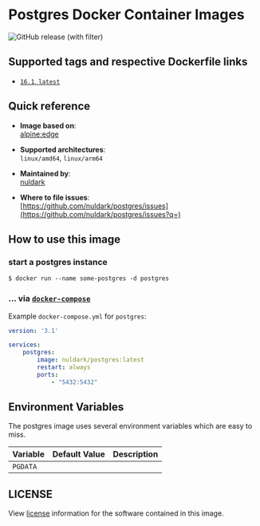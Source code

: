 # Postgres Docker Container Images

![GitHub release (with filter)](https://img.shields.io/github/v/release/nuldark/postgres)

## Supported tags and respective Dockerfile links
- [`16.1`, `latest`](https://github.com/nuldark/postgres/blob/master/16.1/Dockerfile)

## Quick reference
- **Image based on**:   
  [alpine:edge](https://hub.docker.com/_/alpine)

- **Supported architectures**:    
  `linux/amd64`, `linux/arm64`

- **Maintained by**:  
  [nuldark](https://github.com/nuldark)

- **Where to file issues**:    
  [https://github.com/nuldark/postgres/issues](https://github.com/nuldark/postgres/issues?q=)

## How to use this image

### start a postgres instance

```console
$ docker run --name some-postgres -d postgres
```

### ... via [`docker-compose`](https://github.com/docker/compose)
Example `docker-compose.yml` for `postgres`:

```yaml
version: '3.1'

services:
    postgres:
        image: nuldark/postgres:latest
        restart: always
        ports:
            - "5432:5432"
```

## Environment Variables

The postgres image uses several environment variables which are easy to miss.

| Variable | Default Value | Description |
|----------|---------------|-------------|
| `PGDATA` |               |             |

## LICENSE

View [license](https://www.postgresql.org/about/licence/) information for the software contained in this image.